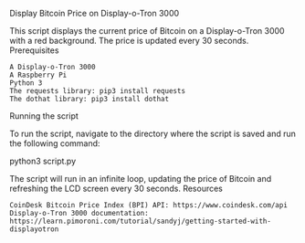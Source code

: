 Display Bitcoin Price on Display-o-Tron 3000

This script displays the current price of Bitcoin on a Display-o-Tron 3000 with a red background. The price is updated every 30 seconds.
Prerequisites

    A Display-o-Tron 3000
    A Raspberry Pi
    Python 3
    The requests library: pip3 install requests
    The dothat library: pip3 install dothat

Running the script

To run the script, navigate to the directory where the script is saved and run the following command:

python3 script.py

The script will run in an infinite loop, updating the price of Bitcoin and refreshing the LCD screen every 30 seconds.
Resources

    CoinDesk Bitcoin Price Index (BPI) API: https://www.coindesk.com/api
    Display-o-Tron 3000 documentation: https://learn.pimoroni.com/tutorial/sandyj/getting-started-with-displayotron
